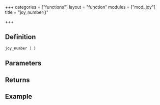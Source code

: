 +++
categories = ["functions"]
layout = "function"
modules = ["mod_joy"]
title = "joy_number()"

+++

## Definition

    joy_number ( )

## Parameters

## Returns

## Example
